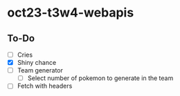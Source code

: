 # oct23-t3w4-webapis

<!-- What is this project -->

<!-- What does this project use -->

<!-- Screenshots and/or deployment URL -->



## To-Do

- [ ] Cries
- [x] Shiny chance
- [ ] Team generator
    - [ ] Select number of pokemon to generate in the team

- [ ] Fetch with headers